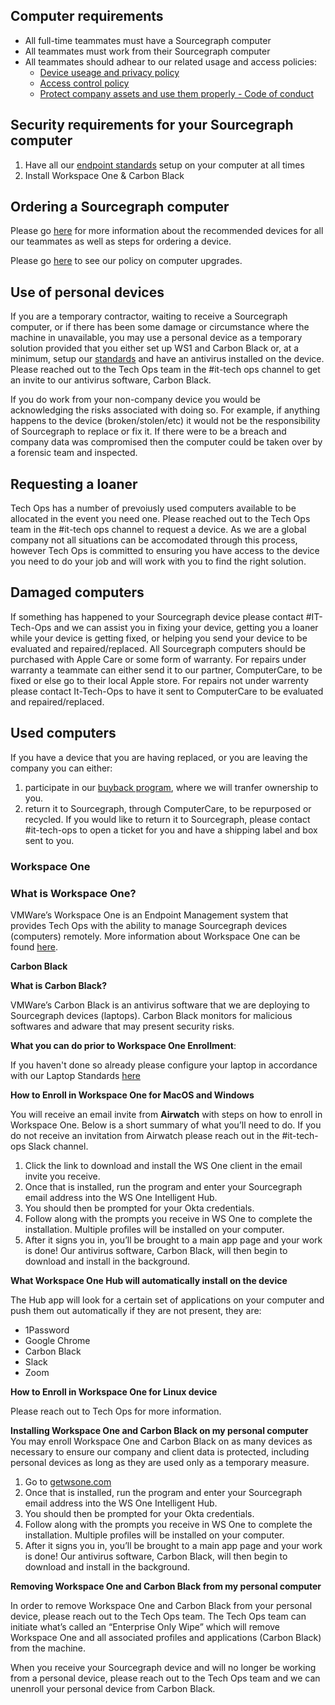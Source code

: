 
## Computer requirements

- All full-time teammates must have a Sourcegraph computer
- All teammates must work from their Sourcegraph computer
- All teammates should adhear to our related usage and access policies:
  - [Device useage and privacy policy](../process/team_device_usage_privacy.md)
  - [Access control policy](../../../company-info-and-process/policies/access-control-policy)
  - [Protect company assets and use them properly - Code of conduct](../../../company-info-and-process/communication/code_of_conduct.md#respect-others-and-their-property-and-confidential-information)

## Security requirements for your Sourcegraph computer
1. Have all our [endpoint standards](../process/internal-security/computer-standards.md) setup on your computer at all times
2. Install Workspace One & Carbon Black

## Ordering a Sourcegraph computer

Please go [here](../benefits-pay-perks/benefits-perks/spending-company-money.md#computers) for more information about the recommended devices for all our teammates as well as steps for ordering a device.

Please go [here](../benefits-pay-perks/benefits-perks/spending-company-money#laptop-upgrade) to see our policy on computer upgrades.

## Use of personal devices
If you are a temporary contractor, waiting to receive a Sourcegraph computer, or if there has been some damage or circumstance where the machine in unavailable, you may use a personal device as a temporary solution provided that you either set up WS1 and Carbon Black or, at a minimum, setup our [standards](../tech-ops/process/internal-security/computer-standards.md) and have an antivirus installed on the device. Please reached out to the Tech Ops team in the #it-tech ops channel to get an invite to our antivirus software, Carbon Black.  

If you do work from your non-company device you would be acknowledging the risks associated with doing so. For example, if anything happens to the device (broken/stolen/etc) it would not be the responsibility of Sourcegraph to replace or fix it. If there were to be a breach and company data was compromised then the computer could be taken over by a forensic team and inspected.

## Requesting a loaner
Tech Ops has a number of prevoiusly used computers available to be allocated in the event you need one. Please reached out to the Tech Ops team in the #it-tech ops channel to request a device. As we are a global company not all situations can be accomodated through this process, however Tech Ops is committed to ensuring you have access to the device you need to do your job and will work with you to find the right solution.

## Damaged computers
If something has happened to your Sourcegraph device please contact #IT-Tech-Ops and we can assist you in fixing your device, getting you a loaner while your device is getting fixed, or helping you send your device to be evaluated and repaired/replaced. All Sourcegraph computers should be purchased with Apple Care or some form of warranty. For repairs under warranty a teammate can either send it to our partner, ComputerCare, to be fixed or else go to their local Apple store. For repairs not under warrenty please contact It-Tech-Ops to have it sent to ComputerCare to be evaluated and repaired/replaced.

## Used computers
If you have a device that you are having replaced, or you are leaving the company you can either:
1. participate in our [buyback program](../process/buyback.md), where we will tranfer ownership to you. 
2. return it to Sourcegraph, through ComputerCare, to be repurposed or recycled. If you would like to return it to Sourcegraph, please contact #it-tech-ops to open a ticket for you and have a shipping label and box sent to you. 

### **Workspace One**

### **What is Workspace One?**

VMWare’s Workspace One is an Endpoint Management system that provides Tech Ops with the ability to manage Sourcegraph devices (computers) remotely. More information about Workspace One can be found [here](https://www.vmware.com/products/workspace-one.html).

**Carbon Black**

**What is Carbon Black?**

VMWare’s Carbon Black is an antivirus software that we are deploying to Sourcegraph devices (laptops). Carbon Black monitors for malicious softwares and adware that may present security risks.

**What you can do prior to Workspace One Enrollment**:

If you haven't done so already please configure your laptop in accordance with our Laptop Standards [here](../process/internal-security/index.md)

**How to Enroll in Workspace One for MacOS and Windows**

You will receive an email invite from **Airwatch** with steps on how to enroll in Workspace One. Below is a short summary of what you’ll need to do. If you do not receive an invitation from Airwatch please reach out in the #it-tech-ops Slack channel.

1. Click the link to download and install the WS One client in the email invite you receive.
2. Once that is installed, run the program and enter your Sourcegraph email address into the WS One Intelligent Hub.
3. You should then be prompted for your Okta credentials.
4. Follow along with the prompts you receive in WS One to complete the installation. Multiple profiles will be installed on your computer.
5. After it signs you in, you’ll be brought to a main app page and your work is done! Our antivirus software, Carbon Black, will then begin to download and install in the background.

**What Workspace One Hub will automatically install on the device**

The Hub app will look for a certain set of applications on your computer and push them out automatically if they are not present, they are:

- 1Password
- Google Chrome
- Carbon Black
- Slack
- Zoom

**How to Enroll in Workspace One for Linux device**

Please reach out to Tech Ops for more information.

**Installing Workspace One and Carbon Black on my personal computer**
You may enroll Workspace One and Carbon Black on as many devices as necessary to ensure our company and client data is protected, including personal devices as long as they are used only as a temporary measure.

1. Go to [getwsone.com](https://getwsone.com/)
1. Once that is installed, run the program and enter your Sourcegraph email address into the WS One Intelligent Hub.
3. You should then be prompted for your Okta credentials.
4. Follow along with the prompts you receive in WS One to complete the installation. Multiple profiles will be installed on your computer.
5. After it signs you in, you’ll be brought to a main app page and your work is done! Our antivirus software, Carbon Black, will then begin to download and install in the background.

**Removing Workspace One and Carbon Black from my personal computer**

In order to remove Workspace One and Carbon Black from your personal device, please reach out to the Tech Ops team. The Tech Ops team can initiate what’s called an “Enterprise Only Wipe” which will remove Workspace One and all associated profiles and applications (Carbon Black) from the machine.

When you receive your Sourcegraph device and will no longer be working from a personal device, please reach out to the Tech Ops team and we can unenroll your personal device from Carbon Black. 
